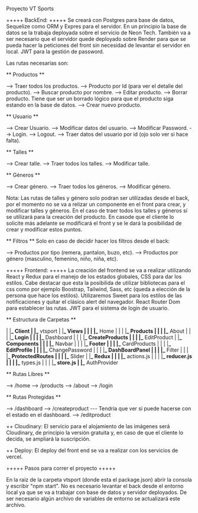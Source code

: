 Proyecto VT Sports

+++++ BackEnd: +++++
Se creará con Postgres para base de datos, Sequelize como ORM y Expres para el servidor. En un principio la base de datos se la trabaja deployada sobre el servicio de Neon Tech.
También va a ser necesario que el servidor quede deployado sobre Render para que se pueda hacer la peticiones del front sin necesidad de levantar el servidor en local.
JWT para la gestión de password.

Las rutas necesarias son:

** Productos **

--> Traer todos los productos.
--> Producto por Id (para ver el detalle del producto).
--> Buscar producto por nombre.
--> Editar producto.
--> Borrar producto. Tiene que ser un borrado lógico para que el producto siga estando en la base de datos.
--> Crear nuevo producto.

** Usuario **

--> Crear Usuario.
--> Modificar datos del usuario.
--> Modificar Password.
--> Login.
--> Logout.
--> Traer datos del usuario por id (ojo solo ver si hace falta).

** Talles **

--> Crear talle.
--> Traer todos los talles.
--> Modificar talle.

** Géneros **

--> Crear género.
--> Traer todos los géneros.
--> Modificar género.

Nota: Las rutas de talles y género solo podran ser utilizadas desde el back, por el momento no se va a relizar un componente en el front para crear, y modificar talles y géneros. En el caso de traer todos los talles y géneros sí se utilizará para la creación del producto.
En casode que el cliente lo solicite más adelante se modificará el front y se le dará la posibilidad de crear y modificar estos puntos.

** Filtros **
Solo en caso de decidir hacer los filtros desde el back:

--> Productos por tipo (remera, pantalon, buzo, etc).
--> Productos por género (masculino, femenino, niño, niña, etc).

+++++ Frontend: +++++
La creación del frontend se va a realizar utilizando React y Redux para el manejo de los estados globales, CSS para dar los estilos. Cabe destacar que esta la posibilida de utilizar bibliotecas para el css como por ejemplo Boostrap, Tailwind, Sass, etc (queda a elección de la persona que hace los estilos).
Utilizaremos Sweet para los estilos de las notificaciones y quitar el clásico alert del navegador.
React Router Dom para establecer las rutas.
JWT para el sistema de login de usuario.

** Estructura de Carpetas **

|
|**_ Client
|
|_** vtsport
|
|**_ Views
| |
| |_** Home
| |
| |**_ Products
| |
| |_** About
| |
| |**_ Login
| |
| |_** Dashboard
| |
| |**_ CreateProducts
| |
| |_** EditProduct
|
|**_ Components
| |
| |_** Navbar
| |
| |**_ Footer
| |
| |_** CardProducts
| |
| |**_ EditProfile
| |
| |_** ChangePassword
| |
| |**_ DashBoardPanel
| |
| |_** Filter
| |
| |**_ ProtectedRoutes
| |
| |_** Slider
|
|**_ Redux
| |
| |_** actions.js
| |
| |**_ reducer.js
| |
| |_** types.js
| |
| |**_ store.js
|
|_** AuthProvider

** Rutas Libres **

--> /home
--> /products
--> /about
--> /login

** Rutas Protegidas **

--> /dashboard
--> /createproduct --- Tendria que ver si puede hacerse con el estado en el dashboard.
--> /editproduct

++ Cloudinary: El servicio para el alojamiento de las imágenes será Cloudinary, de principio la versión gratuita y, en caso de que el cliente lo decida, se ampliará la suscripción.

++ Deploy: El deploy del front end se va a realizar con los servicios de vercel.

+++++ Pasos para correr el proyecto +++++

En la raiz de la carpeta vtsport (donde esta el package.json) abrir la consola y escribir "npm start".
No es necesario levantar el back desde el entorno local ya que se va a trabajar con base de datos y servidor deployados.
De ser necesario algún archivo de variables de entorno se actualizará este archivo.
